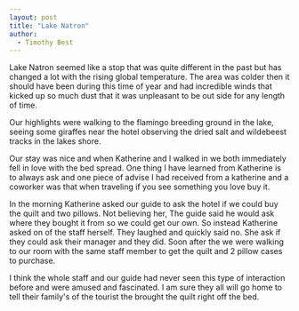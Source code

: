 ```yaml
---
layout: post
title: "Lake Natron"
author:
  - Timothy Best
---
```


Lake Natron seemed like a stop that was quite different in the past but has changed a lot with the rising global temperature. The area was colder then it should have been during this time of year and had incredible winds that kicked up so much dust that it was unpleasant to be out side for any length of time. 

Our highlights were walking to the flamingo breeding ground in the lake, seeing some giraffes near the hotel observing the dried salt and wildebeest tracks in the lakes shore. 

Our stay was nice and when Katherine and I walked in we both immediately fell in love with the bed spread. One thing I have learned from Katherine is to always ask and one piece of advise I had received from a katherine and a coworker was that when traveling if you see something you love buy it.

In the morning Katherine asked our guide to ask the hotel if we could buy the quilt and two pillows. Not believing her, The guide said he would ask where they bought it from so we could get our own. So instead Katherine asked on of the staff herself. They laughed and quickly said no. She ask if they could ask their manager and they did. Soon after the we were walking to our room with the same staff member to get the quilt and 2 pillow cases to purchase. 

I think the whole staff and our guide had never seen this type of interaction before and were amused and fascinated. I am sure they all will go home to tell their family's of the tourist the brought the quilt right off the bed. 
